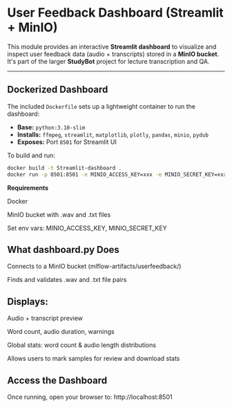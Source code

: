 #  User Feedback Dashboard (Streamlit + MinIO)

This module provides an interactive **Streamlit dashboard** to visualize and inspect user feedback data (audio + transcripts) stored in a **MinIO bucket**. It's part of the larger **StudyBot** project for lecture transcription and QA.

---

##  Dockerized Dashboard

The included `Dockerfile` sets up a lightweight container to run the dashboard:

- **Base:** `python:3.10-slim`
- **Installs:** `ffmpeg`, `streamlit`, `matplotlib`, `plotly`, `pandas`, `minio`, `pydub`
- **Exposes:** Port `8501` for Streamlit UI

To build and run:
```bash
docker build -t Streamlit-dashboard .
docker run -p 8501:8501 -e MINIO_ACCESS_KEY=xxx -e MINIO_SECRET_KEY=xxx Streamlit-dashboard
```

**Requirements**

Docker

MinIO bucket with .wav and .txt files

Set env vars: MINIO_ACCESS_KEY, MINIO_SECRET_KEY

## What dashboard.py Does

Connects to a MinIO bucket (mlflow-artifacts/userfeedback/)

Finds and validates .wav and .txt file pairs


## Displays:

Audio + transcript preview

Word count, audio duration, warnings

Global stats: word count & audio length distributions

Allows users to mark samples for review and download stats



## Access the Dashboard

Once running, open your browser to:
http://localhost:8501
